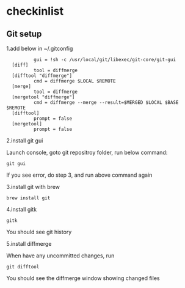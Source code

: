 # checkinlist

## Git setup
1.add below in ~/.gitconfig
```  [alias]
          gui = !sh -c /usr/local/git/libexec/git-core/git-gui
  [diff]
          tool = diffmerge
  [difftool "diffmerge"]
          cmd = diffmerge $LOCAL $REMOTE
  [merge]
          tool = diffmerge
  [mergetool "diffmerge"]
          cmd = diffmerge --merge --result=$MERGED $LOCAL $BASE $REMOTE
  [difftool]
          prompt = false
  [mergetool]
          prompt = false
```

2.install git gui

Launch console, goto git repositroy folder, run below command:
```
git gui
```
If you see error, do step 3, and run above command again

3.install git with brew

```
brew install git
```

4.install gitk

```
gitk
```
You should see git history

5.install diffmerge

When have any uncommitted changes, run
```
git difftool
```
You should see the diffmerge window showing changed files

